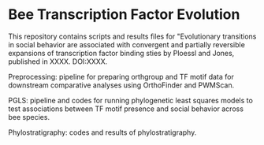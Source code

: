 # Bee Transcription Factor Evolution

This repository contains scripts and results files for "Evolutionary transitions in social behavior are associated with convergent and partially reversible expansions of transcription factor binding sties by Ploessl and Jones, published in XXXX. DOI:XXXX.

Preprocessing: pipeline for preparing orthgroup and TF motif data for downstream comparative analyses using OrthoFinder and PWMScan. 

PGLS: pipeline and codes for running phylogenetic least squares models to test associations between TF motif presence and social behavior across bee species.

Phylostratigraphy: codes and results of phylostratigraphy.
